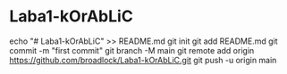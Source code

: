# Laba1-kOrAbLiC
echo "# Laba1-kOrAbLiC" >> README.md
git init
git add README.md
git commit -m "first commit"
git branch -M main
git remote add origin https://github.com/broadlock/Laba1-kOrAbLiC.git
git push -u origin main
